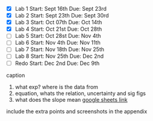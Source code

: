 - [x] Lab 1
      Start: Sept 16th
      Due: Sept 23rd
- [x] Lab 2
      Start: Sept 23th
      Due: Sept 30rd
- [x] Lab 3
      Start: Oct 07th
      Due: Oct 14th
- [x] Lab 4
      Start: Oct 21st
      Due: Oct 28th
- [ ] Lab 5
      Start: Oct 28st
      Due: Nov 4th
- [ ] Lab 6
      Start: Nov 4th
      Due: Nov 11th
- [ ] Lab 7
      Start: Nov 18th
      Due: Nov 25th
- [ ] Lab 8
      Start: Nov 25th
      Due: Dec 2nd
- [ ] Redo
      Start: Dec 2nd
      Due: Dec 9th

caption 

1. what exp? where is the data from
2. equation, whats the relation, uncertainty and sig figs
3. what does the slope mean
[google sheets link](https://docs.google.com/spreadsheets/d/10VGBTkfchgefRVJmb9yRvlyUhM8z4_B3K2zRj_oCVC4/edit?gid=0#gid=0)


include the extra points and screenshots in the appendix

